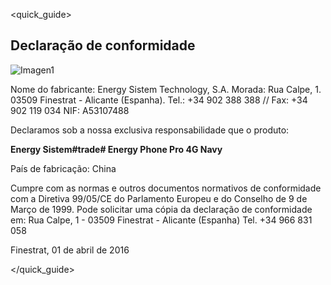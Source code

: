 <quick_guide>
## Declaração de conformidade

![Imagen1](http://static.energysistem.com/images/manuals/42235/56051fa39d0fb.jpg)

Nome do fabricante:
Energy Sistem Technology, S.A.
Morada: Rua Calpe, 1.
03509 Finestrat - Alicante (Espanha).
Tel.: +34 902 388 388 // Fax: +34 902 119 034
NIF: A53107488

Declaramos sob a nossa exclusiva responsabilidade que o produto:

**Energy Sistem#trade# Energy Phone Pro 4G Navy**

País de fabricação: China

Cumpre com as normas e outros documentos normativos de conformidade com a Diretiva 99/05/CE do Parlamento Europeu e do Conselho de 9 de Março de 1999. 
Pode solicitar uma cópia da declaração de conformidade em: Rua Calpe, 1 - 03509 Finestrat - Alicante (Espanha) Tel. +34 966 831 058

Finestrat, 01 de abril de 2016

</quick_guide>



